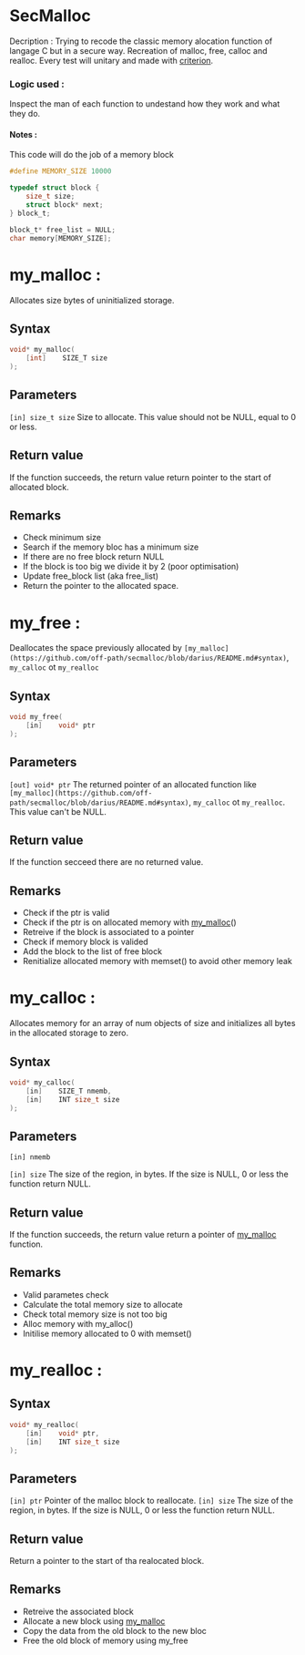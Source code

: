 # SecMalloc
Decription : Trying to recode the classic memory alocation function of langage C but in a secure way. Recreation of malloc, free, calloc and realloc.
Every test will unitary and made with [criterion](https://criterion.readthedocs.io/en/master/intro.html).

### Logic used :
Inspect the man of each function to undestand how they work and what they do.

#### Notes :
This code will do the job of a memory block
```c
#define MEMORY_SIZE 10000

typedef struct block {
    size_t size;
    struct block* next;
} block_t;

block_t* free_list = NULL;
char memory[MEMORY_SIZE];
```

# my_malloc :
Allocates size bytes of uninitialized storage. 

## Syntax
```c
void* my_malloc(
    [int]    SIZE_T size
);
```
## Parameters
`[in] size_t size`
Size to allocate. This value should not be NULL, equal to 0 or less.

## Return value
If the function succeeds, the return value return pointer to the start of allocated block.

## Remarks
- Check minimum size
- Search if the memory bloc has a minimum size
- If there are no free block return NULL
- If the block is too big we divide it by 2 (poor optimisation)
- Update free_block list (aka free_list)
- Return the pointer to the allocated space.

# my_free :
Deallocates the space previously allocated by `[my_malloc](https://github.com/off-path/secmalloc/blob/darius/README.md#syntax)`, `my_calloc` ot `my_realloc`

## Syntax
```c
void my_free(
    [in]    void* ptr
);
```
## Parameters 
`[out] void* ptr`
The returned pointer of an allocated function like `[my_malloc](https://github.com/off-path/secmalloc/blob/darius/README.md#syntax)`, `my_calloc` ot `my_realloc`. This value can't be NULL.

## Return value
If the function secceed there are no returned value.

## Remarks
- Check if the ptr is valid
- Check if the ptr is on allocated memory with [my_malloc](https://github.com/off-path/secmalloc/blob/darius/README.md#syntax)()
- Retreive if the block is associated to a pointer
- Check if memory block is valided
- Add the block to the list of free block
- Renitialize allocated memory with memset() to avoid other memory leak

# my_calloc :
Allocates memory for an array of num objects of size and initializes all bytes in the allocated storage to zero.

## Syntax
```c
void* my_calloc(
    [in]    SIZE_T nmemb,
    [in]    INT size_t size
);
```


## Parameters 
`[in] nmemb`

`[in] size`
The size of the region, in bytes. If the size is NULL, 0 or less the function return NULL.

## Return value
If the function succeeds, the return value return a pointer of [my_malloc](https://github.com/off-path/secmalloc/blob/darius/README.md#syntax) function.

## Remarks
- Valid parametes check
- Calculate the total memory size to allocate
- Check total memory size is not too big
- Alloc memory with my_alloc()
- Initilise memory allocated to 0 with memset()    

# my_realloc :
## Syntax
```c
void* my_realloc(
    [in]    void* ptr,
    [in]    INT size_t size
);
```

## Parameters 
`[in] ptr`
Pointer of the malloc block to reallocate.
`[in] size`
The size of the region, in bytes. If the size is NULL, 0 or less the function return NULL.

## Return value
Return a pointer to the start of tha realocated block.

## Remarks
- Retreive the associated block
- Allocate a new block using [my_malloc](https://github.com/off-path/secmalloc/blob/darius/README.md#syntax)
- Copy the data from the old block to the new bloc
- Free the old block of memory using my_free
